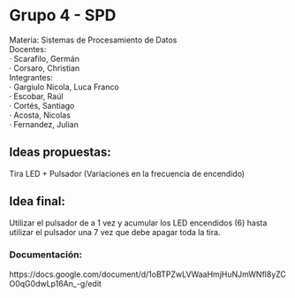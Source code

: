 # Grupo 4 - SPD<br>
Materia: Sistemas de Procesamiento de Datos<br>
Docentes:<br>
·         Scarafilo, Germán
<br>·         Corsaro, Christian
<br>Integrantes:<br>
·         Gargiulo Nicola, Luca Franco
<br>·         Escobar, Raúl
<br>·         Cortés, Santiago
<br>·         Acosta, Nicolas
<br>·         Fernandez, Julian

<h2>Ideas propuestas:</h2>
Tira LED + Pulsador (Variaciones en la frecuencia de encendido)<br>

<h2>Idea final:</h2>
Utilizar el pulsador de a 1 vez y acumular los LED encendidos (6) hasta utilizar el pulsador una 7 vez que debe apagar toda la tira.
<br>
<h3>Documentación:</h3>
https://docs.google.com/document/d/1oBTPZwLVWaaHmjHuNJmWNfl8yZCO0qG0dwLp16An_-g/edit
